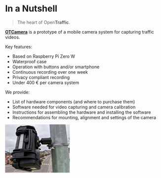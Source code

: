 # In a Nutshell

> The heart of Open**Traffic**.

[**OTCamera**](https://github.com/OpenTrafficCam/OTCamera) is a prototype of a mobile camera system for capturing traffic videos.

Key features:

* Based on Raspberry Pi Zero W
* Waterproof case
* Operation with buttons and/or smartphone
* Continuous recording over one week
* Privacy compliant recording
* Under 400 € per camera system

We provide:

* List of hardware components (and where to purchase them)
* Software needed for video capturing and camera calibration
* Instructions for assembling the hardware and installing the software
* Recommendations for mounting, alignment and settings of the camera

![OTCamera](OTCamera.png)
